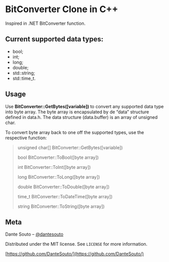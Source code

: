 # BitConverter Clone in C++

Inspired in .NET BitConverter function.

## Current supported data types:

* bool;
* int;
* long;
* double;
* std::string;
* std::time_t.

## Usage

Use **BitConverter::GetBytes([variable])** to convert any supported data type into byte array. 
The byte array is encapsulated by de “data” structure defined in data.h. The data structure (data.buffer) is an array of unsigned char.

To convert byte array back to one off the supported types, use the respective function:

> unsigned char[] BitConverter::GetBytes([variable])
> 
> bool BitConverter::ToBool([byte array])
> 
> int BitConverter::ToInt([byte array])
> 
> long BitConverter::ToLong([byte array])
> 
> double BitConverter::ToDouble([byte array])
> 
> time_t BitConverter::ToDateTime([byte array])
> 
> string BitConverter::ToString([byte array])

## Meta

Dante Souto – [@dantesouto](https://twitter.com/dantesouto)

Distributed under the MIT license. See ``LICENSE`` for more information.

[https://github.com/DanteSouto/](https://github.com/DanteSouto/)
